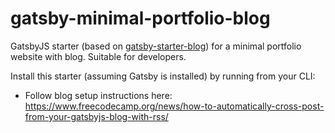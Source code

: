 # gatsby-minimal-portfolio-blog

GatsbyJS starter (based on [gatsby-starter-blog](https://github.com/gatsbyjs/gatsby-starter-blog)) for a minimal portfolio website with blog. Suitable for developers.

Install this starter (assuming Gatsby is installed) by running from your CLI:

- Follow blog setup instructions here: https://www.freecodecamp.org/news/how-to-automatically-cross-post-from-your-gatsbyjs-blog-with-rss/